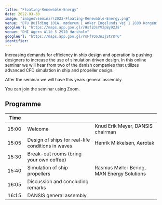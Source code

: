 ```yaml
---
title: "Floating-Renewable-Energy"
date: 2022-03-30
image: "images\seminar\2022-Floating-Renewable-Energy.png"
venue: "DTU Building 101A, møderum 1 Anker Engelunds Vej 1 2800 Kongens Lyngby"
googleurl: "https://maps.app.goo.gl/7HsfiDsYVzpBy92J8"
venue: "DHI Agern Allé 5 2970 Hørsholm"
googleurl: "https://maps.app.goo.gl/YsFfYQ63nZjStrKr6"
identifier:
---
```


Increasing demands for efficiency in ship design and operation is pushing designers to increase the use of simulation driven design. In this online seminar we will hear from two of the danish companies that utilizes advanced CFD simulation in ship and propeller design.

After the seminar we will have this years general assembly.

You can join the seminar using Zoom. 

## Programme

| Time  |             |             |
| ----- | ----------- | ----------- |
| 15:00 | Welcome |  Knud Erik Meyer, DANSIS chairman |
| 15:05 | Design of ships for real-life conditions in waves |Henrik Mikkelsen, Aerotak|
| 15:30 | Break-out rooms (bring your own coffee) | |
| 15:40 | Simulation of ship propellers | Rasmus Møller Bering, MAN Energy Solutions|
| 16:05 | Discussion and concluding remarks | |
| 16:15 | DANSIS general assembly | |
